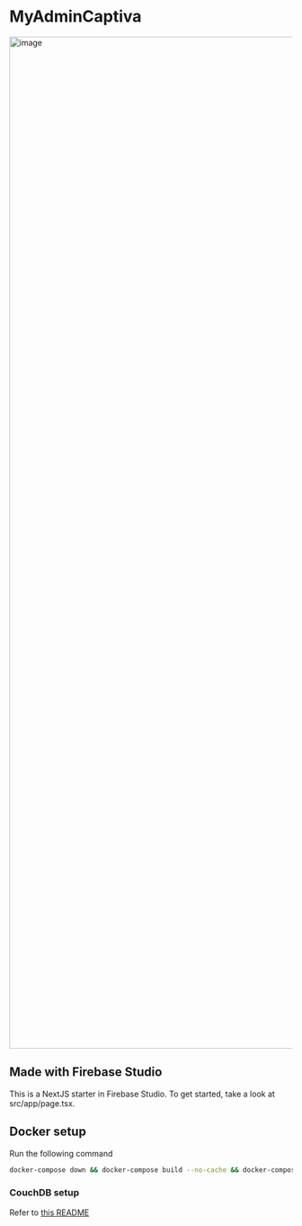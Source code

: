 # MyAdminCaptiva

<img width="2880" height="1800" alt="image" src="https://github.com/user-attachments/assets/1c17febf-18bd-492a-be39-12baa5aba7c2" />

## Made with Firebase Studio

This is a NextJS starter in Firebase Studio.
To get started, take a look at src/app/page.tsx.

## Docker setup

Run the following command

```bash
docker-compose down && docker-compose build --no-cache && docker-compose up
```

### CouchDB setup

Refer to [this README](./DATABASE.md)
